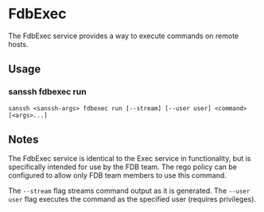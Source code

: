 # FdbExec

The FdbExec service provides a way to execute commands on remote hosts.

## Usage

### sanssh fdbexec run
```
sanssh <sanssh-args> fdbexec run [--stream] [--user user] <command> [<args>...]
```

## Notes

The FdbExec service is identical to the Exec service in functionality, but is specifically intended for use by the FDB team. The rego policy can be configured to allow only FDB team members to use this command.

The `--stream` flag streams command output as it is generated.
The `--user user` flag executes the command as the specified user (requires privileges). 